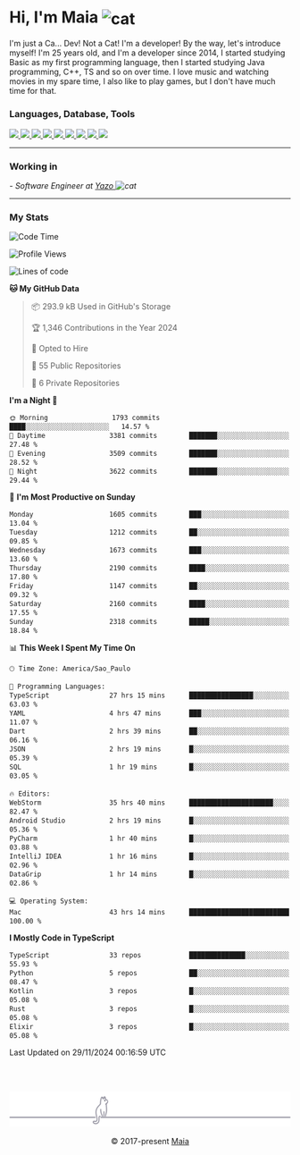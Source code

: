 <h1 align="left">Hi, I'm Maia 
<img src="https://emojis.slackmojis.com/emojis/images/1643509834/36299/black-cat.gif?1643509834" width="50" height="60" align="center"  alt="cat"/>
</h1>

I'm just a Ca... Dev! Not a Cat! I'm a developer! By the way, let's introduce myself!
I'm 25 years old, and I'm a developer since 2014, I started studying Basic as my first programming
language, then I started studying Java programming, C++, TS and so on over time.
I love music and watching movies in my spare time, I also like to play games, but I don't have much time for that.

<h3 align="left">Languages, Database, Tools</h3>
<p>
  <a href="https://www.typescriptlang.org">
    <img src="https://skillicons.dev/icons?i=ts" />
  </a>
  <a href="https://go.dev">
    <img src="https://skillicons.dev/icons?i=go" />
  </a>
  <a href="https://www.python.org">
    <img src="https://skillicons.dev/icons?i=python" />
  </a>
  <a href="https://gradle.org">
    <img src="https://skillicons.dev/icons?i=gradle" />
  </a>
  <a href="https://redis.io">
    <img src="https://skillicons.dev/icons?i=redis" />
  </a>
  <a href="https://www.mongodb.com">
    <img src="https://skillicons.dev/icons?i=mongodb" />
  </a>
  <a href="https://nodejs.org">
    <img src="https://skillicons.dev/icons?i=nodejs" />
  </a>
  <a href="https://www.javascript.com">
    <img src="https://skillicons.dev/icons?i=js" />
  </a>
  <a href="https://www.docker.com">
    <img src="https://skillicons.dev/icons?i=docker" />
  </a>
</p>

<hr/>

<h3>Working in</h3>

<p><em> - Software Engineer at <a href="[https://pdasolucoes.com.br](https://yazo.com.br/)">Yazo
</a><img src="https://media.giphy.com/media/WUlplcMpOCEmTGBtBW/giphy.gif" width="30" alt="cat"> 
</em></p>

<hr/>

### My Stats

<!--START_SECTION:waka-->
![Code Time](http://img.shields.io/badge/Code%20Time-4%2C850%20hrs%2011%20mins-blue)

![Profile Views](http://img.shields.io/badge/Profile%20Views-16-blue)

![Lines of code](https://img.shields.io/badge/From%20Hello%20World%20I%27ve%20Written-3.9%20million%20lines%20of%20code-blue)

**🐱 My GitHub Data** 

> 📦 293.9 kB Used in GitHub's Storage 
 > 
> 🏆 1,346 Contributions in the Year 2024
 > 
> 💼 Opted to Hire
 > 
> 📜 55 Public Repositories 
 > 
> 🔑 6 Private Repositories 
 > 
**I'm a Night 🦉** 

```text
🌞 Morning                1793 commits        ████░░░░░░░░░░░░░░░░░░░░░   14.57 % 
🌆 Daytime                3381 commits        ███████░░░░░░░░░░░░░░░░░░   27.48 % 
🌃 Evening                3509 commits        ███████░░░░░░░░░░░░░░░░░░   28.52 % 
🌙 Night                  3622 commits        ███████░░░░░░░░░░░░░░░░░░   29.44 % 
```
📅 **I'm Most Productive on Sunday** 

```text
Monday                   1605 commits        ███░░░░░░░░░░░░░░░░░░░░░░   13.04 % 
Tuesday                  1212 commits        ██░░░░░░░░░░░░░░░░░░░░░░░   09.85 % 
Wednesday                1673 commits        ███░░░░░░░░░░░░░░░░░░░░░░   13.60 % 
Thursday                 2190 commits        ████░░░░░░░░░░░░░░░░░░░░░   17.80 % 
Friday                   1147 commits        ██░░░░░░░░░░░░░░░░░░░░░░░   09.32 % 
Saturday                 2160 commits        ████░░░░░░░░░░░░░░░░░░░░░   17.55 % 
Sunday                   2318 commits        █████░░░░░░░░░░░░░░░░░░░░   18.84 % 
```


📊 **This Week I Spent My Time On** 

```text
🕑︎ Time Zone: America/Sao_Paulo

💬 Programming Languages: 
TypeScript               27 hrs 15 mins      ████████████████░░░░░░░░░   63.03 % 
YAML                     4 hrs 47 mins       ███░░░░░░░░░░░░░░░░░░░░░░   11.07 % 
Dart                     2 hrs 39 mins       ██░░░░░░░░░░░░░░░░░░░░░░░   06.16 % 
JSON                     2 hrs 19 mins       █░░░░░░░░░░░░░░░░░░░░░░░░   05.39 % 
SQL                      1 hr 19 mins        █░░░░░░░░░░░░░░░░░░░░░░░░   03.05 % 

🔥 Editors: 
WebStorm                 35 hrs 40 mins      █████████████████████░░░░   82.47 % 
Android Studio           2 hrs 19 mins       █░░░░░░░░░░░░░░░░░░░░░░░░   05.36 % 
PyCharm                  1 hr 40 mins        █░░░░░░░░░░░░░░░░░░░░░░░░   03.88 % 
IntelliJ IDEA            1 hr 16 mins        █░░░░░░░░░░░░░░░░░░░░░░░░   02.96 % 
DataGrip                 1 hr 14 mins        █░░░░░░░░░░░░░░░░░░░░░░░░   02.86 % 

💻 Operating System: 
Mac                      43 hrs 14 mins      █████████████████████████   100.00 % 
```

**I Mostly Code in TypeScript** 

```text
TypeScript               33 repos            ██████████████░░░░░░░░░░░   55.93 % 
Python                   5 repos             ██░░░░░░░░░░░░░░░░░░░░░░░   08.47 % 
Kotlin                   3 repos             █░░░░░░░░░░░░░░░░░░░░░░░░   05.08 % 
Rust                     3 repos             █░░░░░░░░░░░░░░░░░░░░░░░░   05.08 % 
Elixir                   3 repos             █░░░░░░░░░░░░░░░░░░░░░░░░   05.08 % 
```




 Last Updated on 29/11/2024 00:16:59 UTC
<!--END_SECTION:waka-->


<br/>
<br/>

<p align="center"><img src="https://raw.githubusercontent.com/gabrielmaialva33/gabrielmaialva33/master/assets/gray0_ctp_on_line.svg?sanitize=true" /></p>
<p align="center">&copy; 2017-present <a href="https://github.com/gabrielmaialva33/" target="_blank">Maia</a>
